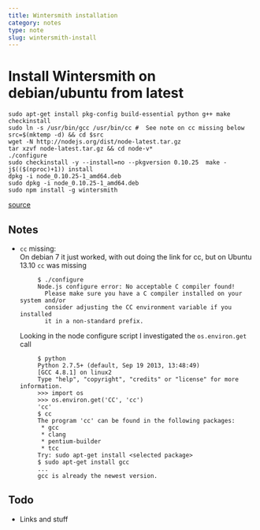 ```yaml
---
title: Wintersmith installation
category: notes
type: note
slug: wintersmith-install
---
```

Install Wintersmith on debian/ubuntu from latest
======


    sudo apt-get install pkg-config build-essential python g++ make checkinstall
    sudo ln -s /usr/bin/gcc /usr/bin/cc #  See note on cc missing below
    src=$(mktemp -d) && cd $src
    wget -N http://nodejs.org/dist/node-latest.tar.gz
    tar xzvf node-latest.tar.gz && cd node-v*
    ./configure 
    sudo checkinstall -y --install=no --pkgversion 0.10.25  make -j$(($(nproc)+1)) install
    dpkg -i node_0.10.25-1_amd64.deb
    sudo dpkg -i node_0.10.25-1_amd64.deb
    sudo npm install -g wintersmith

[source][1]

Notes
-----
* <a name="missingcc"></a>`cc` missing:  
   On debian 7 it just worked, with out doing the link for cc, but on Ubuntu 13.10 `cc` was missing

           $ ./configure 
           Node.js configure error: No acceptable C compiler found!
             Please make sure you have a C compiler installed on your system and/or
             consider adjusting the CC environment variable if you installed
             it in a non-standard prefix.
   Looking in the node configure script I investigated the `os.environ.get` call

           $ python
           Python 2.7.5+ (default, Sep 19 2013, 13:48:49) 
           [GCC 4.8.1] on linux2
           Type "help", "copyright", "credits" or "license" for more information.
           >>> import os
           >>> os.environ.get('CC', 'cc')
           'cc'
           $ cc
           The program 'cc' can be found in the following packages:
            * gcc
            * clang
            * pentium-builder
            * tcc
           Try: sudo apt-get install <selected package>
           $ sudo apt-get install gcc
           ...
           gcc is already the newest version.

Todo
----
- Links and stuff

[1]:https://github.com/joyent/node/wiki/Installing-Node.js-via-package-manager
